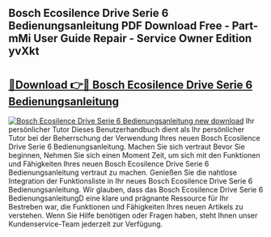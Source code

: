 ## Bosch Ecosilence Drive Serie 6 Bedienungsanleitung PDF Download Free - Part-mMi User Guide Repair - Service Owner Edition yvXkt

# <h2><a href="http://df1lct.blite.top/?on=Bosch+Ecosilence+Drive+Serie+6+Bedienungsanleitung">🔗Download 👉🔴 Bosch Ecosilence Drive Serie 6 Bedienungsanleitung</a></h2>

[![Bosch Ecosilence Drive Serie 6 Bedienungsanleitung new download](https://i.imgur.com/lujVjoI.png)](http://df1lct.blite.top/?on=Bosch+Ecosilence+Drive+Serie+6+Bedienungsanleitung)
Ihr persönlicher Tutor Dieses Benutzerhandbuch dient als Ihr persönlicher Tutor bei der Beherrschung der Verwendung Ihres neuen Bosch Ecosilence Drive Serie 6 Bedienungsanleitung. Machen Sie sich vertraut Bevor Sie beginnen, Nehmen Sie sich einen Moment Zeit, um sich mit den Funktionen und Fähigkeiten Ihres neuen Bosch Ecosilence Drive Serie 6 Bedienungsanleitung vertraut zu machen. Genießen Sie die nahtlose Integration der Funktionsliste in Ihr neues Bosch Ecosilence Drive Serie 6 Bedienungsanleitung. Wir glauben, dass das Bosch Ecosilence Drive Serie 6 BedienungsanleitungD eine klare und prägnante Ressource für Ihr Bestreben war, die Funktionen und Fähigkeiten Ihres neuen Artikels zu verstehen. Wenn Sie Hilfe benötigen oder Fragen haben, steht Ihnen unser Kundenservice-Team jederzeit zur Verfügung.
